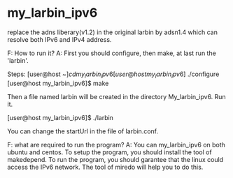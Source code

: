 my_larbin_ipv6
==============

replace the adns liberary(v1.2) in the original larbin by adsn1.4 which can resolve both IPv6 and IPv4 address.

F: How to run it?
A: First you should configure, then make, at last run the 'larbin'.

Steps:
[user@host ~]$cd my_larbin_ipv6
[user@host my_larbin_ipv6]$ ./configure
[user@host my_larbin_ipv6]$ make

Then a file named larbin will be created in the directory My_larbin_ipv6. Run it.

[user@host my_larbin_ipv6]$ ./larbin

You can change the startUrl in the file of larbin.conf.

F: what are required to run the program?
A: You can my_larbin_ipv6 on both ubuntu and centos. To setup the program, you should install the tool of makedepend. To run the program, you should garantee that the linux could access the IPv6 network. The tool of miredo will help you to do this.

